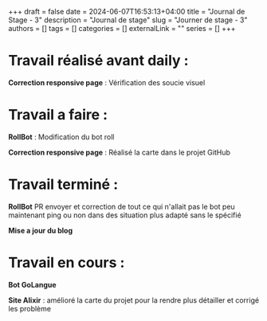 +++ 
draft = false
date = 2024-06-07T16:53:13+04:00
title = "Journal de Stage - 3"
description = "Journal de stage"
slug = "Journer de stage - 3"
authors = []
tags = []
categories = []
externalLink = ""
series = []
+++


# Travail réalisé avant daily :

**Correction responsive page** : Vérification des soucie visuel

# Travail a faire :

**RollBot** : Modification du bot roll

**Correction responsive page** : Réalisé la carte dans le projet GitHub

# Travail terminé :

**RollBot** PR envoyer et correction de tout ce qui n'allait pas le bot peu maintenant ping ou non dans des situation plus adapté sans le spécifié

**Mise a jour du blog**


# Travail en cours :

**Bot GoLangue** 

**Site Alixir** : amélioré la carte du projet pour la rendre plus détailler et corrigé les problème

